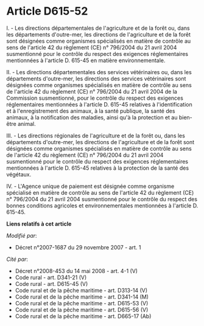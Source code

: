 # Article D615-52

I. - Les directions départementales de l'agriculture et de la forêt ou, dans les départements d'outre-mer, les directions de
l'agriculture et de la forêt sont désignées comme organismes spécialisés en matière de contrôle au sens de l'article 42 du
règlement (CE) n° 796/2004 du 21 avril 2004 susmentionné pour le contrôle du respect des exigences réglementaires mentionnées
à l'article D. 615-45 en matière environnementale.

II. - Les directions départementales des services vétérinaires ou, dans les départements d'outre-mer, les directions des
services vétérinaires sont désignées comme organismes spécialisés en matière de contrôle au sens de l'article 42 du règlement
(CE) n° 796/2004 du 21 avril 2004 de la Commission susmentionné, pour le contrôle du respect des exigences réglementaires
mentionnées à l'article D. 615-45 relatives à l'identification et à l'enregistrement des animaux, à la santé publique, la
santé des animaux, à la notification des maladies, ainsi qu'à la protection et au bien-être animal. 

III. - Les directions régionales de l'agriculture et de la forêt ou, dans les départements d'outre-mer, les directions de
l'agriculture et de la forêt sont désignées comme organismes spécialisés en matière de contrôle au sens de l'article 42 du
règlement (CE) n° 796/2004 du 21 avril 2004 susmentionné pour le contrôle du respect des exigences réglementaires mentionnées
à l'article D. 615-45 relatives à la protection de la santé des végétaux.

IV. - L'Agence unique de paiement est désignée comme organisme spécialisé en matière de contrôle au sens de l'article 42 du
règlement (CE) n° 796/2004 du 21 avril 2004 susmentionné pour le contrôle du respect des bonnes conditions agricoles et
environnementales mentionnées à l'article D. 615-45.

**Liens relatifs à cet article**

_Modifié par_:

  - Décret n°2007-1687 du 29 novembre 2007 - art. 1

_Cité par_:

  - Décret n°2008-453 du 14 mai 2008 - art. 4-1 (V)
  - Code rural - art. D341-21 (V)
  - Code rural - art. D615-45 (V)
  - Code rural et de la pêche maritime - art. D313-14 (V)
  - Code rural et de la pêche maritime - art. D341-14 (M)
  - Code rural et de la pêche maritime - art. D615-53 (V)
  - Code rural et de la pêche maritime - art. D615-56 (V)
  - Code rural et de la pêche maritime - art. D665-17 (Ab)
